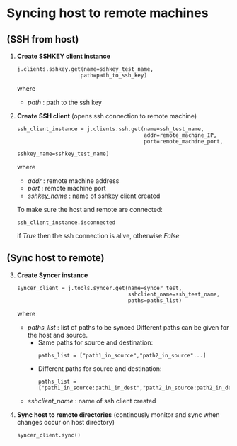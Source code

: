 # Syncing host to remote machines

## (SSH from host)
1) **Create SSHKEY client instance**
    ```
    j.clients.sshkey.get(name=sshkey_test_name,
                        path=path_to_ssh_key)
    ```
    where
    - *path* : path to the ssh key
2) **Create SSH client** (opens ssh connection to remote machine)
    ```
    ssh_client_instance = j.clients.ssh.get(name=ssh_test_name,
                                            addr=remote_machine_IP,
                                            port=remote_machine_port,
                                            sshkey_name=sshkey_test_name) 
    ```
    where
    - *addr* : remote machine address
    - *port* : remote machine port
    - *sshkey_name* : name of sshkey client created

    To make sure the host and remote are connected:
    ```
    ssh_client_instance.isconnected
    ```
    if *True* then the ssh connection is alive, otherwise *False*

## (Sync host to remote)
3) **Create Syncer instance**
    ```
    syncer_client = j.tools.syncer.get(name=syncer_test,
                                       sshclient_name=ssh_test_name,
                                       paths=paths_list)  
    ```
    where
    - *paths_list* : list of paths to be synced
        Different paths can be given for the host and source.
        - Same paths for source and destination:
            ```
            paths_list = ["path1_in_source","path2_in_source"...]
            ```
        - Different paths for source and destination:
            ```
            paths_list = ["path1_in_source:path1_in_dest","path2_in_source:path2_in_dest"...]
            ```
    - *sshclient_name* : name of ssh client created

4) **Sync host to remote directories**  (continously monitor and sync when changes occur on host directory)
    ```
    syncer_client.sync()
    ```

